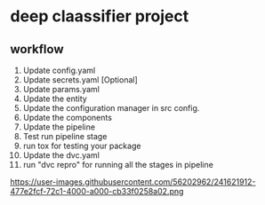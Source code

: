 # deep claassifier project

## workflow

1. Update config.yaml
2. Update secrets.yaml [Optional]
3. Update params.yaml
4. Update the entity
5. Update the configuration manager in src config.
6. Update the components
7. Update the pipeline
8. Test run pipeline stage
9. run tox for testing your package
10. Update the dvc.yaml
11. run "dvc repro" for running all the stages in pipeline


https://user-images.githubusercontent.com/56202962/241621912-477e2fcf-72c1-4000-a000-cb33f0258a02.png
